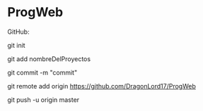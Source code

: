 # ProgWeb

GitHub:

git init

git add nombreDelProyectos

git commit -m "commit"

git remote add origin https://github.com/DragonLord17/ProgWeb

git push -u origin master
